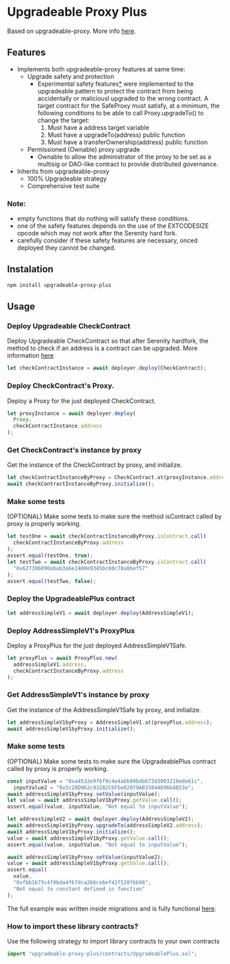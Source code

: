# Upgradeable Proxy Plus
Based on upgradeable-proxy. More info [here](https://github.com/CCEG-Blockchain-UN-Lab/upgradeable-proxy).

## Features

- Implements both upgradeable-proxy features at same time:
  - Upgrade safety and protection
    - Experimental safety features[*](#note) were implemented to the upgradeable pattern to protect the contract from being accidentally or maliciousl upgraded to the wrong contract. A target contract for the SafeProxy must satisfy, at a minimum, the following conditions to be able to call Proxy.upgradeTo() to change the target:
      1. Must have a address target variable
      2. Must have a upgradeTo(address) public function
      3. Must have a transferOwnership(address) public function
  - Permissioned (Ownable) proxy upgrade
    - Ownable to allow the administrator of the proxy to be set as a multisig or DAO-like contract to provide distributed governance.     
- Inherits from upgradeable-proxy
  - 100% Upgradeable strategy
  - Comprehensive test suite

### Note:
- empty functions that do nothing will satisfy these conditions.
- one of the safety features depends on the use of the EXTCODESIZE opcode which may not work after the Serenity hard fork.
- carefully consider if these safety features are necessary, onced deployed they cannot be changed.

## Instalation
```bash
npm install upgradeable-proxy-plus
```

## Usage

### Deploy Upgradeable CheckContract
Deploy Upgradeable CheckContract so that after Serenity hardfork, the method to check if an address is a contract can be upgraded. More information [here](https://github.com/CCEG-Blockchain-UN-Lab/upgradeable-proxy/blob/master/contracts/CheckContract.sol#L13)
```javascript
let checkContractInstance = await deployer.deploy(CheckContract);
```

### Deploy CheckContract's Proxy.
Deploy a Proxy for the just deployed CheckContract.
```javascript
let proxyInstance = await deployer.deploy(
  Proxy,
  checkContractInstance.address
);
```

### Get CheckContract's instance by proxy
Get the instance of the CheckContract by proxy, and initialize.
```javascript
let checkContractInstanceByProxy = CheckContract.at(proxyInstance.address);
await checkContractInstanceByProxy.initialize();
```

### Make some tests
(OPTIONAL) Make some tests to make sure the method isContract called by proxy is properly working.
```javascript
let testOne = await checkContractInstanceByProxy.isContract.call(
  checkContractInstanceByProxy.address
);
assert.equal(testOne, true);
let testTwo = await checkContractInstanceByProxy.isContract.call(
  "0x627306090abab3a6e1400e9345bc60c78a8bef57"
);
assert.equal(testTwo, false);
```

### Deploy the UpgradeablePlus contract
```javascript
let addressSimpleV1 = await deployer.deploy(AddressSimpleV1);
```

### Deploy AddressSimpleV1's ProxyPlus
Deploy a ProxyPlus for the just deployed AddressSimpleV1Safe.
```javascript
let proxyPlus = await ProxyPlus.new(
  addressSimpleV1.address,
  checkContractInstanceByProxy.address
);
```

### Get AddressSimpleV1's instance by proxy
Get the instance of the AddressSimpleV1Safe by proxy, and initialize.
```javascript
let addressSimpleV1byProxy = AddressSimpleV1.at(proxyPlus.address);
await addressSimpleV1byProxy.initialize();
```

### Make some tests
(OPTIONAL) Make some tests to make sure the UpgradeablePlus contract called by proxy is properly working.
```javascript
const inputValue = "0xa4532e9f6f9c4e4abb89bdbb73d3003210ede61c",
  inputValue2 = "0x5c28D962c93282C6Fbe820f9AB33844D96b4853e";
await addressSimpleV1byProxy.setValue(inputValue);
let value = await addressSimpleV1byProxy.getValue.call();
assert.equal(value, inputValue, "Not equal to inputValue");

let addressSimpleV2 = await deployer.deploy(AddressSimpleV2);
await addressSimpleV1byProxy.upgradeTo(addressSimpleV2.address);
await addressSimpleV1byProxy.initialize();
value = await addressSimpleV1byProxy.getValue.call();
assert.equal(value, inputValue, "Not equal to inputValue");

await addressSimpleV1byProxy.setValue(inputValue2);
value = await addressSimpleV1byProxy.getValue.call();
assert.equal(
  value,
  "0xfbb1b73c4f0bda4f67dca266ce6ef42f520fbb98",
  "Not equal to constant defined in function"
);
```

The full example was written inside migrations and is fully functional [here](https://github.com/CCEG-Blockchain-UN-Lab/upgradeable-proxy-plus/blob/master/migrations/2_deploy_contracts.js).

### How to import these library contracts?
Use the following strategy to import library contracts to your own contracts
```javascript
import "upgradeable-proxy-plus/contracts/UpgradeablePlus.sol";
```

